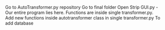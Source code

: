 Go to AutoTransformer.py repository
Go to final folder
Open Strip GUI.py - Our entire program lies here.
Functions are inside single transformer.py. Add new functions inside autotransformer class in single transformer.py
To add database
